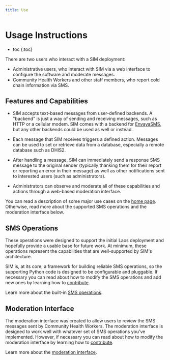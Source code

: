 ```yaml
---
title: Use
---
```


Usage Instructions
==================

* toc
{:toc}

There are two users who interact with a SIM deployment: 

* Administrative users, who interact with SIM via a web interface to configure the software and moderate messages.
* Community Health Workers and other staff members, who report cold chain information via SMS. 

Features and Capabilities
------------------

* SIM accepts text-based messages from user-defined backends. A "backend" is just a way of sending and receiving messages, such as HTTP or a cellular modem. SIM comes with a backend for [EnvayaSMS](http://sms.envaya.org/), but any other backends could be used as well or instead.

* Each message that SIM receives triggers a defined action. Messages can be used to set or retrieve data from a database, especially a remote database such as DHIS2.

* After handling a message, SIM can immediately send a response SMS message to the original sender (typically thanking them for their report or reporting an error in their message) as well as other notifications sent to interested users (such as administrators).

* Administrators can observe and moderate all of these capabilities and actions through a web-based moderation interface. 

You can read a description of some major use cases on the [home page](/). Otherwise, read more about the supported SMS operations and the moderation interface below.


SMS Operations
------------------

These operations were designed to support the initial Laos deployment and hopefully provide a usable base for future work. At minimum, these operations represent the capabilities that are well-supported by SIM's architecture.

SIM is, at its core, a framework for building reliable SMS operations, so the supporting Python code is designed to be configurable and pluggable. If necessary you can read about how to modify the SMS operations and add new ones by learning how to [contribute](/contribute).

Learn more about the built-in [SMS operations](smsapis).

Moderation Interface
------------------

The moderation interface was created to allow users to review the SMS messages sent by Community Health Workers. The moderation interface is designed to work well with whatever set of SMS operations you've implemented. However, if necessary you can read about how to modify the moderation interface by learning how to [contribute](/contribute). 

Learn more about the [moderation interface](moderation).

